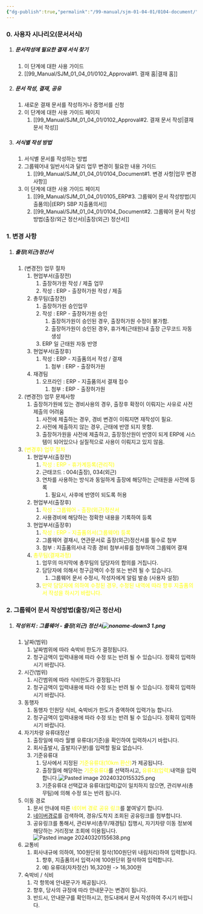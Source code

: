 ```yaml
---
{"dg-publish":true,"permalink":"/99-manual/sjm-01-04-01/0104-document/","title":"1.4 문서서식","tags":["workplace","그룹웨어"],"noteIcon":"","created":"","updated":""}
---
```


### 0. 사용자 시나리오(문서서식)
1. ##### 문서작성에 필요한 결재 서식 찾기
	1. 이 단계에 대한 사용 가이드
	2. [[99_Manual/SJM_01_04_01/0102_Approval#1. 결재 홈\|결재 홈]]
2. ##### 문서 작성, 결재, 공유
	1. 새로운 결재 문서를 작성하거나 증명서를 신청
	2. 이 단계에 대한 사용 가이드 페이지
		1. [[99_Manual/SJM_01_04_01/0102_Approval#2. 결재 문서 작성\|결재 문서 작성]]
3. ##### 서식별 작성 방법
	1. 서식별 문서를 작성하는 방법
	2. 그룹웨어내 일반서식과 달리 업무 변경이 필요한 내용 가이드
		1. [[99_Manual/SJM_01_04_01/0104_Document#1. 변경 사항\|업무 변경 사항]]
	3. 이 단계에 대한 사용 가이드 페이지
		1. [[99_Manual/SJM_01_04_01/0105_ERP#3. 그룹웨어 문서 작성방법(지출품의)\|(ERP) SBP 지출품의서]]
		2. [[99_Manual/SJM_01_04_01/0104_Document#2. 그룹웨어 문서 작성방법(출장/외근 정산서)\|출장(외근) 정산서]]

### 1. 변경 사항

1. ##### 출장(외근)정산서
	1. (변경전) 업무 절차
		1. 현업부서(출장전)
			1. 출장허가원 작성 / 제출 업무
			2. 작성 : ERP - 출장허가원 작성 / 제출 
		2. 총무팀(출장전)
			1. 출장허가원 승인업무
			2. 작성 : ERP - 출장허가원 승인
				1. 출장허가원이 승인된 경우, 출장허가원 수정이 불가함.
				2. 출장허가원이 승인된 경우, 휴가계(근태원)내 출장 근무코드 자동 생성
			3. ERP 일 근태원 자동 반영
		3. 현업부서(출장후)
			1. 작성 : ERP - 지출품의서 작성 / 결재
				1. 첨부 : ERP - 출장허가원
		4. 재경팀
			1. 오프라인 : ERP - 지출품의서 결재 접수 
				1. 첨부 : ERP - 출장허가원
	2. (변경전) 업무 문제사항
		1. 출장허가원에 있는 경비사용의 경우, 출장후 확정이 이뤄지는 사유로 사전 제출의 어려움
			1. 사전에 제출하는 경우, 경비 변경이 이뤄지면 재작성이 필요.
			2. 사전에 제출하지 않는 경우, 근태에 반영 되지 못함.
			3. 출장허가원을 사전에 제출하고, 출장정산원이 반영이 되게 ERP에 시스템이 되어있으나 실질적으로 사용이 이뤄지고 있지 않음.
	3. <font color="#ffff00">(변경후) 업무 절차</font>
		1. 현업부서(출장전)
			1. <font color="#ffff00">작성 : ERP - 휴가계등록(관리직)</font>
			2. 근태코드 : 004(출장), 034(외근) 
			3. 연차를 사용하는 방식과 동일하게 출장에 해당하는 근태원을 사전에 등록
				1. 필요시, 사후에 반영이 되도록 허용
		2. 현업부서(출장후)
			1. <font color="#ffff00">작성 : 그룹웨어 - 출장(외근)정산서</font>
			2. 사용경비에 해당하는 정확한 내용을 기록하여 등록
		3. 현업부서(출장후)
			1. <font color="#ffff00">작성 : ERP - 지출품의서(그룹웨어) 등록</font>
			2. 그룹웨어 결재시, 연관문서로 출장(외근)정산서를 필수로 첨부
			3. 첨부 : 지출품의서내 각종 경비 첨부서류를 첨부하여 그룹웨어 결재
		4. <font color="#ffff00">총무팀(결재과정)</font>
			1. 업무의 마지막에 총무팀의 담당자의 합의를 거칩니다.
			2. 담당자에 의해서 청구금액이 수정 또는 반려 될 수 있습니다.
				1. 그룹웨어 문서 수정시, 작성자에게 알림 발송 (사용자 설정)
			3. <font color="#ffff00">만약 담당자에 의하여 수정된 경우, 수정된 내역에 따라 향후 지출품의서 작성을 하시기 바랍니다.</font>

### 2. 그룹웨어 문서 작성방법(출장/외근 정산서)
1. ##### 작성위치  : 그룹웨어 - 출장(외근) 정산서![noname-down3 1.png](/img/user/Attach/noname-down3%201.png)
	1. 날짜(범위) 
		1. 날짜범위에 따라 숙박비 한도가 결정됩니다. 
		2. 청구금액이 입력내용에 따라 수정 또는 반려 될 수 있습니다. 정확히 입력하시기 바랍니다.
	2. 시간(범위)
		1. 시간범위에 따라 식비한도가 결정됩니다
		2. 청구금액이 입력내용에 따라 수정 또는 반려  될 수 있습니다. 정확히 입력하시기 바랍니다.
	3. 동행자
		1. 동행자 인원당 식비, 숙박비가 한도가 증액하여 입력가능 합니다.
		2. 청구금액이 입력내용에 따라 수정 또는 반려  될 수 있습니다. 정확히 입력하시기 바랍니다.
	4. 자기차량 유류대정산
		1. 출장일에 따라 월별 유류대(기준)을 확인하여 입력하시기 바랍니다. 
		2. 회사출발시, 출발지(구분)를 입력할 필요 없습니다.
		3. 기준유류대 
			1. 당사에서 지정된 <font color="#ffff00">기준유류대(10km 환산)</font>가 제공됩니다. 
			2. 출장월에 해당하는 <font color="#ffff00">기준유류대</font>를 선택하시고, <font color="#ffff00">유류대(입력)</font>내역을 입력합니다.![Pasted image 20240320155325.png](/img/user/Attach/Pasted%20image%2020240320155325.png)
			3. 기준유류대 선택값과 유류대(입력)값이 일치하지 않으면, 관리부서(총무팀)에 의해 수정 또는 반려 됩니다.
	5. 이동 경로
		1. 문서 안내에 따른 <font color="#ffff00">네이버 경로 공유 링크</font>를 붙여넣기 합니다.
		2. [네이버경로](https://map.naver.com/)를 검색하여, 경유/도착지 조회된 공유링크를 첨부합니다.
		3. 공유링크를 통해서, 관리부서(총무/재경팀) 집행시, 자기차량 이동 정보에 해당하는 거리정보 조회에 이용됩니다.![Pasted image 20240320155638.png](/img/user/Attach/Pasted%20image%2020240320155638.png)
	6. 교통비
		1. 회사내규에 의하여, 100원단위 절삭(100원단위 내림처리)하여 입력합니다.
			1. 향후, 지출품의서 입력시에 100원단위 절삭하여 입력합니다.
			2. 예)  유류대(자차정산) 16,320원 -> 16,300원
	7. 숙박비 / 식비
		1. 각 항목에 안내문구가 제공됩니다.
		2. 향후, 당사의 규정에 따라 안내문구는 변경이 됩니다. 
		3. 반드시, 안내문구를 확인하시고, 한도내에서 문서 작성하여 주시기 바랍니다.

